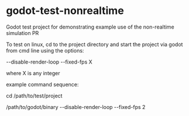 # godot-test-nonrealtime
Godot test project for demonstrating example use of the non-realtime simulation PR

To test on linux, cd to the project directory and start the project via godot from cmd line using the options:

--disable-render-loop --fixed-fps X

where X is any integer


example command sequence:

cd /path/to/test/project

/path/to/godot/binary --disable-render-loop --fixed-fps 2

